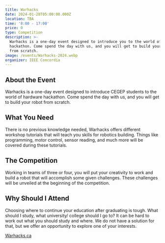 ```yaml
---
title: Warhacks
date: 2024-01-28T05:00:00.000Z
location: TBA
time: '8:00 - 17:00'
price: 0
type: Competition
description: >-
  Warhacks is a one-day event designed to introduce you to the world of hardware
  hackathon. Come spend the day with us, and you will get to build your robot
  from scratch.
image: /events/Warhacks-2024.webp
organizer: IEEE Concordia
---
```


## About the Event

Warhacks is a one-day event designed to introduce CEGEP students to the world of hardware hackathon. Come spend the day with us, and you will get to build your robot from scratch.

## What You Need

There is no previous knowledge needed, Warhacks offers different workshop tutorials that will teach you skills for robotics building. Things like programming, motor control, sensor reading, and much more will be covered during these tutorials.

## The Competition

Working in teams of three or four, you will put your creativity to work and build a robot that will accomplish some given challenges. These challenges will be unveiled at the beginning of the competition.

## Why Should I Attend

Choosing where to continue your education after graduating is tough. What should I study, what university/ college should I go to? It can be hard to work out what you should study and where. We do not have a solution for that, but we offer an opportunity to explore one of your interests.

[Warhacks.ca](https://www.warhacks.ca)
